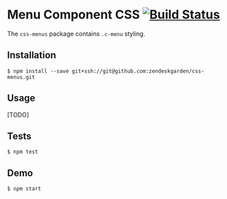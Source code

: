 # Menu Component CSS [![Build Status](https://travis-ci.com/zendeskgarden/css-menus.svg?token=dDt9s6smCMgz269xNbpz)](https://travis-ci.com/zendeskgarden/css-menus)

The `css-menus` package contains `.c-menu` styling.

## Installation

    $ npm install --save git+ssh://git@github.com:zendeskgarden/css-menus.git

## Usage

[TODO]

## Tests

    $ npm test

## Demo

    $ npm start
